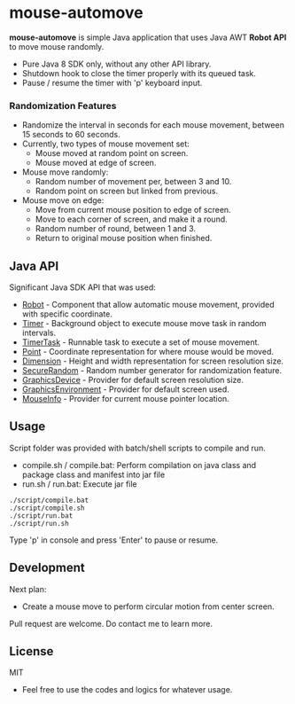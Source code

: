 # mouse-automove

**mouse-automove** is simple Java application that uses Java AWT **Robot API** to move mouse randomly.
- Pure Java 8 SDK only, without any other API library.
- Shutdown hook to close the timer properly with its queued task.
- Pause / resume the timer with 'p' keyboard input.

### Randomization Features
- Randomize the interval in seconds for each mouse movement, between 15 seconds to 60 seconds.
- Currently, two types of mouse movement set:
  - Mouse moved at random point on screen.
  - Mouse moved at edge of screen.
- Mouse move randomly:
  - Random number of movement per, between 3 and 10.
  - Random point on screen but linked from previous.
- Mouse move on edge:
  - Move from current mouse position to edge of screen.
  - Move to each corner of screen, and make it a round.
  - Random number of round, between 1 and 3.
  - Return to original mouse position when finished.

## Java API
Significant Java SDK API that was used:
- [Robot](https://docs.oracle.com/javase/8/docs/api/java/awt/Robot.html) - Component that allow automatic mouse movement, provided with specific coordinate. 
- [Timer](https://docs.oracle.com/javase/8/docs/api/java/util/Timer.html) - Background object to execute mouse move task in random intervals.
- [TimerTask](https://docs.oracle.com/javase/8/docs/api/java/util/TimerTask.html) - Runnable task to execute a set of mouse movement. 
- [Point](https://docs.oracle.com/javase/8/docs/api/java/awt/Point.html) - Coordinate representation for where mouse would be moved.
- [Dimension](https://docs.oracle.com/javase/8/docs/api/java/awt/Dimension.html) - Height and width representation for screen resolution size.
- [SecureRandom](https://docs.oracle.com/javase/8/docs/api/java/security/SecureRandom.html) - Random number generator for randomization feature.
- [GraphicsDevice](https://docs.oracle.com/javase/8/docs/api/java/awt/GraphicsDevice.html) - Provider for default screen resolution size.
- [GraphicsEnvironment](https://docs.oracle.com/javase/8/docs/api/java/awt/GraphicsEnvironment.html) - Provider for default screen used.
- [MouseInfo](https://docs.oracle.com/javase/8/docs/api/java/awt/MouseInfo.html) - Provider for current mouse pointer location.

## Usage
Script folder was provided with batch/shell scripts to compile and run.
- compile.sh / compile.bat: Perform compilation on java class and package class and manifest into jar file
- run.sh / run.bat: Execute jar file
```shell
./script/compile.bat
./script/compile.sh
./script/run.bat
./script/run.sh
```
Type 'p' in console and press 'Enter' to pause or resume.

## Development
Next plan:
- Create a mouse move to perform circular motion from center screen.

Pull request are welcome. Do contact me to learn more.

## License
MIT
- Feel free to use the codes and logics for whatever usage.